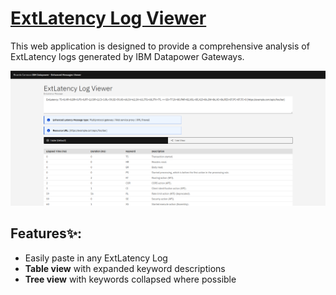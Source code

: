 # [ExtLatency Log Viewer](https://github.com/Carrasco-R/extlatency-visualizer)

This web application is designed to provide a comprehensive analysis of ExtLatency logs generated by IBM Datapower Gateways.

![Preview of the web app for ExtLatency Log Viewer](static/readme-preview.png "ExtLatency Log Viewer")

## Features✨:

- Easily paste in any ExtLatency Log
- **Table view** with expanded keyword descriptions
- **Tree view** with keywords collapsed where possible
